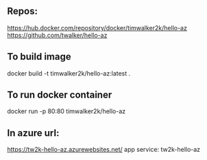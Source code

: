 
## Repos:
https://hub.docker.com/repository/docker/timwalker2k/hello-az
https://github.com/twalker/hello-az

## To build image
docker build -t timwalker2k/hello-az:latest .

## To run docker container
docker run -p 80:80 timwalker2k/hello-az

## In azure url:
https://tw2k-hello-az.azurewebsites.net/
app service:
tw2k-hello-az
